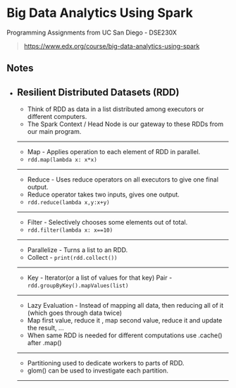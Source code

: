 # Big Data Analytics Using Spark

Programming Assignments from UC San Diego - DSE230X
>https://www.edx.org/course/big-data-analytics-using-spark

## Notes

* ## Resilient Distributed Datasets (RDD)
   * Think of RDD as data in a list distributed among executors or different computers.
   * The Spark Context / Head Node is our gateway to these RDDs from our main program.
   ---
   * Map - Applies operation to each element of RDD in parallel.
   * ```rdd.map(lambda x: x*x) ```
   ---
   * Reduce - Uses reduce operators on all executors to give one final output.
   * Reduce operator takes two inputs, gives one output.
   * ```rdd.reduce(lambda x,y:x+y)```
   ---
   * Filter - Selectively chooses some elements out of total.
   *  ```rdd.filter(lambda x: x==10) ```
   ---
   * Parallelize - Turns a list to an RDD.
   * Collect - ```print(rdd.collect()) ```
   ---
   * Key - Iterator(or a list of values for that key) Pair - ```rdd.groupByKey().mapValues(list)```
   ---
   * Lazy Evaluation - Instead of mapping all data, then reducing all of it (which goes through data twice)
   * Map first value, reduce it , map second value, reduce it and update the result, ...
   * When same RDD is needed for different computations use .cache() after .map()
   ---
   * Partitioning used to dedicate workers to parts of RDD.
   * glom() can be used to investigate each partition.
   ---
   
   

